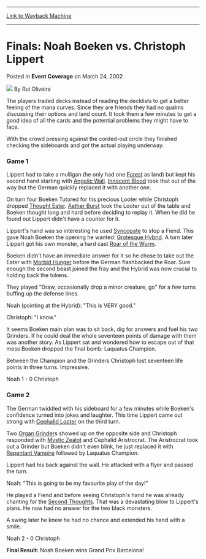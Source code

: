 
---
[Link to Wayback Machine](https://web.archive.org/web/20200922185238/https://magic.wizards.com/en/articles/archive/event-coverage/finals-noah-boeken-vs-christoph-lippert-2002-03-24)

[_metadata_:author]:- "Rui Oliveira"
[_metadata_:description]:- "The players traded decks instead of reading the decklists to get a better feeling of the mana curves. Since they are friends they had no qualms discussing their options and land count. It took them a few minutes to get a good idea of all the cards and the potential problems they might have to face.With the crowd pressing against the corded-out circle they finished checking the sideboards and got the actual playing underway."
[_metadata_:generator]:- "Drupal 7 (http://drupal.org)"
[_metadata_:node]:- "772101"
[_metadata_:publish_date]:- "2002-03-24"
[_metadata_:source]:- "div-main-content"
[_metadata_:title]:- "Finals: Noah Boeken vs. Christoph Lippert"
[_metadata_:wayback_capture_timestamp]:- "2020-09-22 18:52:38"
[_metadata_:wayback_raw_url]:- "https://web.archive.org/web/20200922185238id_/https://magic.wizards.com/en/articles/archive/event-coverage/finals-noah-boeken-vs-christoph-lippert-2002-03-24"
[_metadata_:wayback_url]:- "https://magic.wizards.com/en/articles/archive/event-coverage/finals-noah-boeken-vs-christoph-lippert-2002-03-24"
---


Finals: Noah Boeken vs. Christoph Lippert
=========================================



 Posted in **Event Coverage**
 on March 24, 2002 






![](https://media.magic.wizards.com/styles/auth_small/public/generic-avatar-150_103.png)
By Rui Oliveira











The players traded decks instead of reading the decklists to get a better feeling of the mana curves. Since they are friends they had no qualms discussing their options and land count. It took them a few minutes to get a good idea of all the cards and the potential problems they might have to face.

With the crowd pressing against the corded-out circle they finished checking the sideboards and got the actual playing underway.

### Game 1

Lippert had to take a mulligan (he only had one [Forest](http://gatherer.wizards.com/Pages/Card/Details.aspx?name=Forest) as land) but kept his second hand starting with [Angelic Wall](http://gatherer.wizards.com/Pages/Card/Details.aspx?name=Angelic+Wall). [Innocent Blood](http://gatherer.wizards.com/Pages/Card/Details.aspx?name=Innocent+Blood) took that out of the way but the German quickly replaced it with another one.

On turn four Boeken Tutored for his precious Looter while Christoph dropped [Thought Eater](http://gatherer.wizards.com/Pages/Card/Details.aspx?name=Thought+Eater). [Aether Burst](http://gatherer.wizards.com/Pages/Card/Details.aspx?name=Aether+Burst) took the Looter out of the table and Boeken thought long and hard before deciding to replay it. When he did he found out Lippert didn't have a counter for it.

Lippert's hand was so interesting he used [Syncopate](http://gatherer.wizards.com/Pages/Card/Details.aspx?name=Syncopate) to stop a Fiend. This gave Noah Boeken the opening he wanted: [Grotesque Hybrid](http://gatherer.wizards.com/Pages/Card/Details.aspx?name=Grotesque+Hybrid). A turn later Lippert got his own monster, a hard cast [Roar of the Wurm](http://gatherer.wizards.com/Pages/Card/Details.aspx?name=Roar+of+the+Wurm).

Boeken didn't have an immediate answer for it so he chose to take out the Eater with [Morbid Hunger](http://gatherer.wizards.com/Pages/Card/Details.aspx?name=Morbid+Hunger) before the German flashbacked the Roar. Sure enough the second beast joined the fray and the Hybrid was now crucial to holding back the tokens.

They played "Draw, occasionally drop a minor creature, go" for a few turns buffing up the defense lines.

Noah (pointing at the Hybrid): "This is VERY good."  

Christoph: "I know." 

It seems Boeken main plan was to sit back, dig for answers and fuel his two Grinders. If he could deal the whole seventeen points of damage with them was another story. As Lippert sat and wondered how to escape out of that mess Boeken dropped the final bomb: Laquatus Champion.

Between the Champion and the Grinders Christoph lost seventeen life points in three turns. Impressive.

Noah 1 - 0 Christoph

### Game 2

The German twiddled with his sideboard for a few minutes while Boeken's confidence turned into jokes and laughter. This time Lippert came out strong with [Cephalid Looter](http://gatherer.wizards.com/Pages/Card/Details.aspx?name=Cephalid+Looter) on the third turn.

Two [Organ Grinder](http://gatherer.wizards.com/Pages/Card/Details.aspx?name=Organ+Grinder)s showed up on the opposite side and Christoph responded with [Mystic Zealot](http://gatherer.wizards.com/Pages/Card/Details.aspx?name=Mystic+Zealot) and Cephalid Aristrocrat. The Aristrocrat took out a Grinder but Boeken didn't even blink, he just replaced it with [Repentant Vampire](http://gatherer.wizards.com/Pages/Card/Details.aspx?name=Repentant+Vampire) followed by Laquatus Champion.

Lippert had his back against the wall. He attacked with a flyer and passed the turn.

Noah: "This is going to be my favourite play of the day!"

He played a Fiend and before seeing Christoph's hand he was already chanting for the [Second Thoughts](http://gatherer.wizards.com/Pages/Card/Details.aspx?name=Second+Thoughts). That was a devastating blow to Lippert's plans. He now had no answer for the two black monsters.

A swing later he knew he had no chance and extended his hand with a smile.

Noah 2 - 0 Christoph

**Final Result:** Noah Boeken wins Grand Prix Barcelona!







